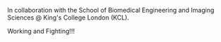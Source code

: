 In collaboration with the School of Biomedical Engineering and Imaging Sciences @ King's College London (KCL).

Working and Fighting!!!
